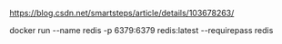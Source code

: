 https://blog.csdn.net/smartsteps/article/details/103678263/

docker run --name redis -p 6379:6379 redis:latest --requirepass redis